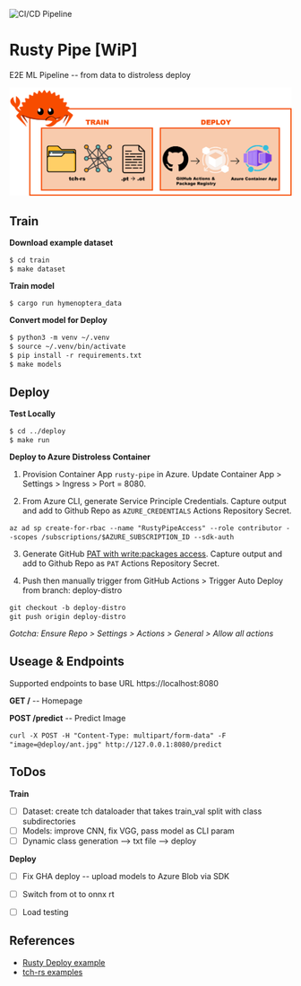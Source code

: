![CI/CD Pipeline](https://github.com/athletedecoded/rusty-pipe/actions/workflows/az_deploy.yml/badge.svg)

# Rusty Pipe [WiP]

E2E ML Pipeline -- from data to distroless deploy

![image](./assets/rusty-pipe.png)


## Train

**Download example dataset**

```
$ cd train
$ make dataset
```

**Train model**

```
$ cargo run hymenoptera_data
```

**Convert model for Deploy**

```
$ python3 -m venv ~/.venv
$ source ~/.venv/bin/activate
$ pip install -r requirements.txt
$ make models
```

## Deploy

**Test Locally**

```
$ cd ../deploy
$ make run
```

**Deploy to Azure Distroless Container**

1. Provision Container App `rusty-pipe` in Azure. Update Container App > Settings > Ingress > Port = 8080.

2. From Azure CLI, generate Service Principle Credentials. Capture output and add to Github Repo as `AZURE_CREDENTIALS` Actions Repository Secret.
```
az ad sp create-for-rbac --name "RustyPipeAccess" --role contributor --scopes /subscriptions/$AZURE_SUBSCRIPTION_ID --sdk-auth
```

3. Generate GitHub [PAT with write:packages access](https://github.com/settings/tokens/new?description=RustyPipe+Azure+access&scopes=write:packages). Capture output and add to Github Repo as `PAT` Actions Repository Secret.

4. Push then manually trigger from GitHub Actions > Trigger Auto Deploy from branch: deploy-distro

```
git checkout -b deploy-distro
git push origin deploy-distro
``` 

*Gotcha: Ensure Repo > Settings > Actions > General > Allow all actions*


## Useage & Endpoints

Supported endpoints to base URL https://localhost:8080

**GET /** -- Homepage

**POST /predict** -- Predict Image

```
curl -X POST -H "Content-Type: multipart/form-data" -F "image=@deploy/ant.jpg" http://127.0.0.1:8080/predict
```


## ToDos

**Train**
- [ ] Dataset: create tch dataloader that takes train_val split with class subdirectories
- [ ] Models: improve CNN, fix VGG, pass model as CLI param
- [ ] Dynamic class generation --> txt file --> deploy

**Deploy**
- [ ] Fix GHA deploy -- upload models to Azure Blob via SDK
- [ ] Switch from ot to onnx rt
- [ ] Load testing



## References

* [Rusty Deploy example](https://github.com/nogibjj/rusty-deploy)
* [tch-rs examples](https://github.com/LaurentMazare/tch-rs/tree/main/examples)